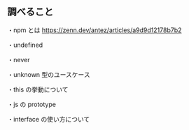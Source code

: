 ## 調べること

・npm とは
https://zenn.dev/antez/articles/a9d9d12178b7b2

・undefined

・never

・unknown 型のユースケース

・this の挙動について

・js の prototype

・interface の使い方について
